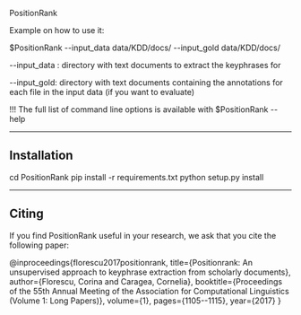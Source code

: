 PositionRank


Example on how to use it:

$PositionRank --input_data data/KDD/docs/ --input_gold data/KDD/docs/

--input_data : directory with text documents to extract the keyphrases for

--input_gold: directory with text documents containing the annotations for each file in the input data (if you want to evaluate)


!!! The full list of command line options is available with $PositionRank --help

--------------------------------
Installation
-------------------------------

cd PositionRank
pip install -r requirements.txt
python setup.py install

----------------------------------
Citing
------------------------------------
If you find PositionRank useful in your research, we ask that you cite the following paper:


@inproceedings{florescu2017positionrank,
  title={Positionrank: An unsupervised approach to keyphrase extraction from scholarly documents},
  author={Florescu, Corina and Caragea, Cornelia},
  booktitle={Proceedings of the 55th Annual Meeting of the Association for Computational Linguistics (Volume 1: Long Papers)},
  volume={1},
  pages={1105--1115},
  year={2017}
}
